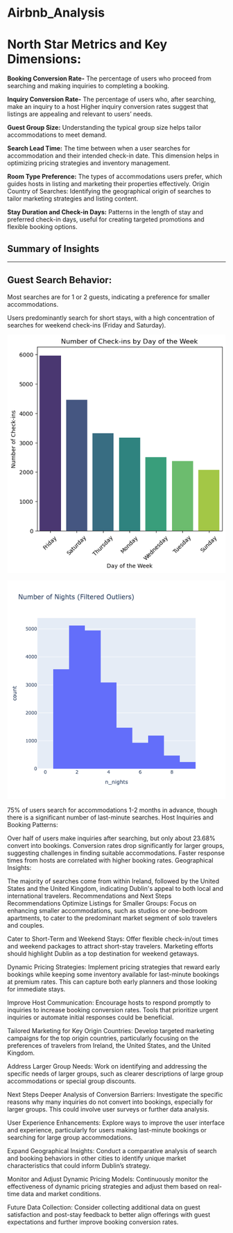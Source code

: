 # Airbnb_Analysis

 **North Star Metrics and Key Dimensions:**
===============================

**Booking Conversion Rate-** The percentage of users who proceed from searching and making inquiries to completing a booking.

**Inquiry Conversion Rate-** The percentage of users who, after searching, make an inquiry to a host
Higher inquiry conversion rates suggest that listings are appealing and relevant to users’ needs.

**Guest Group Size:** Understanding the typical group size helps tailor accommodations to meet demand.

**Search Lead Time:** The time between when a user searches for accommodation and their intended check-in date. This dimension helps in optimizing pricing strategies and inventory management.

**Room Type Preference:** The types of accommodations users prefer, which guides hosts in listing and marketing their properties effectively.
Origin Country of Searches: Identifying the geographical origin of searches to tailor marketing strategies and listing content.

**Stay Duration and Check-in Days:** Patterns in the length of stay and preferred check-in days, useful for creating targeted promotions and flexible booking options.

## Summary of Insights
----

## Guest Search Behavior:

Most searches are for 1 or 2 guests, indicating a preference for smaller accommodations.


Users predominantly search for short stays, with a high concentration of searches for weekend check-ins (Friday and Saturday).

![Check-in by the day of the week](images/Check-in_by_day_week.png)

![Number of Nights](images/Number_of_Nights.png)

75% of users search for accommodations 1-2 months in advance, though there is a significant number of last-minute searches.
Host Inquiries and Booking Patterns:

Over half of users make inquiries after searching, but only about 23.68% convert into bookings.
Conversion rates drop significantly for larger groups, suggesting challenges in finding suitable accommodations.
Faster response times from hosts are correlated with higher booking rates.
Geographical Insights:

The majority of searches come from within Ireland, followed by the United States and the United Kingdom, indicating Dublin's appeal to both local and international travelers.
Recommendations and Next Steps
Recommendations
Optimize Listings for Smaller Groups: Focus on enhancing smaller accommodations, such as studios or one-bedroom apartments, to cater to the predominant market segment of solo travelers and couples.

Cater to Short-Term and Weekend Stays: Offer flexible check-in/out times and weekend packages to attract short-stay travelers. Marketing efforts should highlight Dublin as a top destination for weekend getaways.

Dynamic Pricing Strategies: Implement pricing strategies that reward early bookings while keeping some inventory available for last-minute bookings at premium rates. This can capture both early planners and those looking for immediate stays.

Improve Host Communication: Encourage hosts to respond promptly to inquiries to increase booking conversion rates. Tools that prioritize urgent inquiries or automate initial responses could be beneficial.

Tailored Marketing for Key Origin Countries: Develop targeted marketing campaigns for the top origin countries, particularly focusing on the preferences of travelers from Ireland, the United States, and the United Kingdom.

Address Larger Group Needs: Work on identifying and addressing the specific needs of larger groups, such as clearer descriptions of large group accommodations or special group discounts.

Next Steps
Deeper Analysis of Conversion Barriers: Investigate the specific reasons why many inquiries do not convert into bookings, especially for larger groups. This could involve user surveys or further data analysis.

User Experience Enhancements: Explore ways to improve the user interface and experience, particularly for users making last-minute bookings or searching for large group accommodations.

Expand Geographical Insights: Conduct a comparative analysis of search and booking behaviors in other cities to identify unique market characteristics that could inform Dublin’s strategy.

Monitor and Adjust Dynamic Pricing Models: Continuously monitor the effectiveness of dynamic pricing strategies and adjust them based on real-time data and market conditions.

Future Data Collection: Consider collecting additional data on guest satisfaction and post-stay feedback to better align offerings with guest expectations and further improve booking conversion rates.





